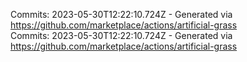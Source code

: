 Commits: 2023-05-30T12:22:10.724Z - Generated via https://github.com/marketplace/actions/artificial-grass
<br>
Commits: 2023-05-30T12:22:10.724Z - Generated via https://github.com/marketplace/actions/artificial-grass
<br>
